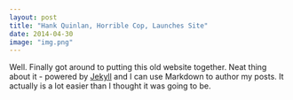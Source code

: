 ```yaml
---
layout: post
title: "Hank Quinlan, Horrible Cop, Launches Site"
date: 2014-04-30
image: "img.png"
---
```


Well. Finally got around to putting this old website together. Neat thing about it - powered by [Jekyll](http://jekyllrb.com) and I can use Markdown to author my posts. It actually is a lot easier than I thought it was going to be.
